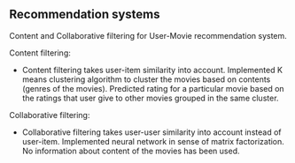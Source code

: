 ## Recommendation systems
Content and Collaborative filtering for User-Movie recommendation system. 

Content filtering: 

*   Content filtering takes user-item similarity into account. Implemented K means clustering algorithm to cluster the movies based on contents (genres of the movies). Predicted rating for a particular movie based on the ratings that user give to other movies grouped in the same cluster.


Collaborative filtering:

*   Collaborative filtering takes user-user similarity into account instead of user-item. Implemented neural network in sense of matrix factorization. No information about content of the movies has been used.   
